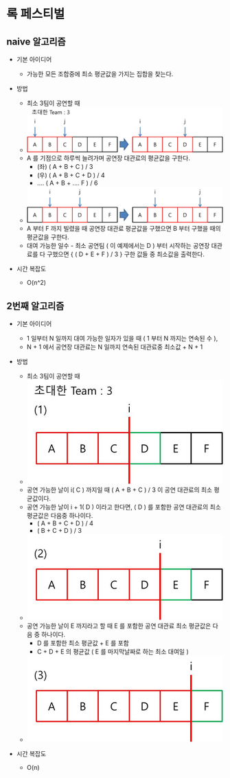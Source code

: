 # 록 페스티벌

## naive 알고리즘
* 기본 아이디어
	- 가능한 모든 조합중에 최소 평균값을 가지는 집합을 찾는다.

* 방법
	* 최소 3팀이 공연할 때
	* ![naive]( https://github.com/martinkang/MyText/blob/master/Algorithm/Festival/img/festival-naive.jpg )
	
	- A 를 기점으로 하루씩 늘려가며 공연장 대관료의 평균값을 구한다.
		- (좌) ( A + B + C ) / 3
		- (우) ( A + B + C + D ) / 4
		- .... ( A + B + .... F ) / 6
		
	* ![naive2]( https://github.com/martinkang/MyText/blob/master/Algorithm/Festival/img/festival-naive2.jpg )
	
	- A 부터 F 까지 빌렸을 때 공연장 대관료 평균값을 구했으면 B 부터 구했을 때의 평균값을 구한다.
	- 대여 가능한 일수 - 최소 공연팀 ( 이 예제에서는 D ) 부터 시작하는 공연장 대관료를 다 구했으면 { ( D + E + F ) / 3 } 구한 값들 중 최소값을 출력한다.
	

* 시간 복잡도
	- O(n^2)



## 2번째 알고리즘
* 기본 아이디어 
	- 1 일부터 N 일까지 대여 가능한 일자가 있을 때 ( 1 부터 N 까지는 연속된 수 ),
	- N + 1 에서 공연장 대관료는 N 일까지 연속된 대관료중 최소값 + N + 1 
	

* 방법
	* 최소 3팀이 공연할 때
	* ![img1]( https://github.com/martinkang/MyText/blob/master/Algorithm/Festival/img/festival1.jpg )
	- 공연 가능한 날이 i( C ) 까지일 때 ( A + B + C ) / 3 이 공연 대관료의 최소 평균값이다.
	- 공연 가능한 날이 i + 1( D ) 이라고 한다면, ( D ) 를 포함한 공연 대관료의 최소 평균값은 다음중 하나이다.
		* ( A + B + C + D ) / 4
		* ( B + C + D ) / 3	
	* ![img2]( https://github.com/martinkang/MyText/blob/master/Algorithm/Festival/img/festival2.jpg )
	- 공연 가능한 날이 E 까지라고 할 때 E 를 포함한 공연 대관료 최소 평균값은 다음 중 하나이다.
		* D 를 포함한 최소 평균값 + E 를 포함
		* C + D + E 의 평균값 ( E 를 마지막날짜로 하는 최소 대여일 )
	* ![img3]( https://github.com/martinkang/MyText/blob/master/Algorithm/Festival/img/festival3.jpg )


* 시간 복잡도
	- O(n)
